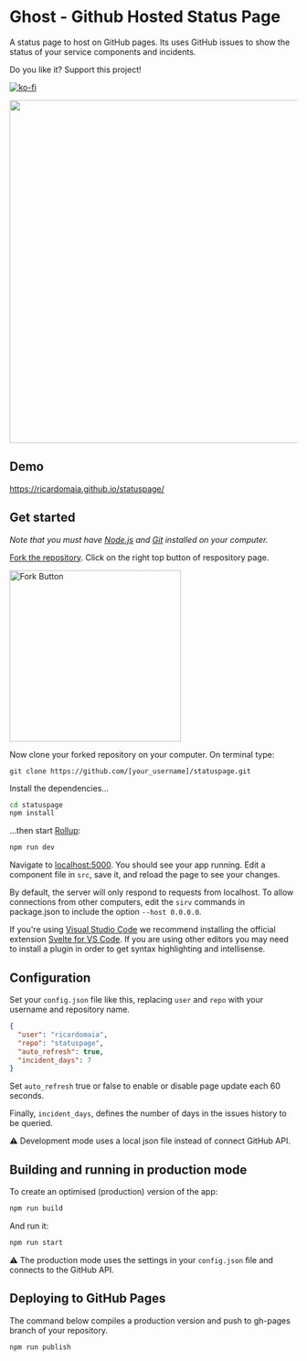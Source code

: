 # Ghost - Github Hosted Status Page

A status page to host on GitHub pages. Its uses GitHub issues to show the status of your service components and incidents.

Do you like it? Support this project!

[![ko-fi](https://www.ko-fi.com/img/githubbutton_sm.svg)](https://ko-fi.com/B0B12LOPH)

<img src="https://github.com/ricardomaia/statuspage/blob/main/screenshot.png" width="600" />

## Demo
https://ricardomaia.github.io/statuspage/

## Get started

_Note that you must have [Node.js](https://nodejs.org) and [Git](https://git-scm.com/downloads) installed on your computer._

[Fork the repository](https://github.com/ricardomaia/statuspage/fork). Click on the right top button of respository page.

<a href="https://github.com/ricardomaia/statuspage/fork"><img src="https://github-images.s3.amazonaws.com/help/bootcamp/Bootcamp-Fork.png" width="300" alt="Fork Button" /></a>

Now clone your forked repository on your computer. On terminal type:

```terminal
git clone https://github.com/[your_username]/statuspage.git
```

Install the dependencies...

```bash
cd statuspage
npm install
```

...then start [Rollup](https://rollupjs.org):

```bash
npm run dev
```

Navigate to [localhost:5000](http://localhost:5000). You should see your app running. Edit a component file in `src`, save it, and reload the page to see your changes.

By default, the server will only respond to requests from localhost. To allow connections from other computers, edit the `sirv` commands in package.json to include the option `--host 0.0.0.0`.

If you're using [Visual Studio Code](https://code.visualstudio.com/) we recommend installing the official extension [Svelte for VS Code](https://marketplace.visualstudio.com/items?itemName=svelte.svelte-vscode). If you are using other editors you may need to install a plugin in order to get syntax highlighting and intellisense.

## Configuration

Set your `config.json` file like this, replacing `user` and `repo` with your username and repository name.

```json
{
  "user": "ricardomaia",
  "repo": "statuspage",
  "auto_refresh": true,
  "incident_days": 7
}
```

Set `auto_refresh` true or false to enable or disable page update each 60 seconds.

Finally, `incident_days`, defines the number of days in the issues history to be queried.

⚠️ Development mode uses a local json file instead of connect GitHub API.

## Building and running in production mode

To create an optimised (production) version of the app:

```bash
npm run build
```

And run it:

```bash
npm run start
```
⚠️ The production mode uses the settings in your `config.json` file and connects to the GitHub API.

## Deploying to GitHub Pages

The command below compiles a production version and push to gh-pages branch of your repository.

```bash
npm run publish
```
